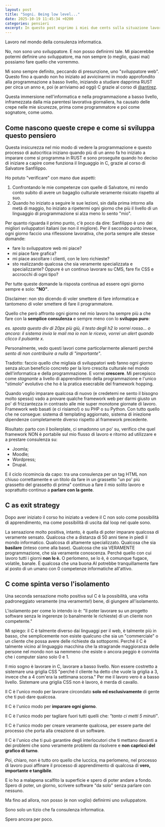```yaml
---
layout: post
title: "Sogni. Being low level..."
date: 2025-10-19 11:45:34 +0200
categories: pensieri
excerpt: In questo post esprimo i miei due cents sulla situazione lavorativa nell'ambito della consulenza informatica. Discuto anche sul framework hopping e sulla necessità di smettere di assecondare ad ogni costo i capricci del cliente con il sitarello per la sua trattoria gourmet di turno.
---
```


Lavoro nel mondo della consulenza informatica.

No, non sono uno sviluppatore. E non posso definirmi tale. Mi piacerebbe potermi definire uno sviluppatore, ma non sempre (o meglio, quasi mai) possiamo fare quello che vorremmo.

Mi sono sempre definito, peccando di presunzione, uno "sviluppatore web". Questo fino a quando non ho iniziato ad avvicinarmi in modo approfondito alla programmazione a basso livello, iniziando a studiare dapprima RUST per circa un anno e, poi (e arriviamo ad oggi) C grazie al corso di [@antirez](https://github.com/antirez).

Questa immersione nell'informatica e nella programmazione a basso livello, inframezzata dalla mia parentesi lavorativa giornaliera, ha causato delle crepe nelle mie sicurezze, prima come programmatore e poi come sognatore, come uomo.

## Come nascono queste crepe e come si sviluppa questo pensiero

Questa insicurezza nel mio modo di vedere la programmazione e questo processo di autocritica iniziano quando più di un anno fa ho iniziato a imparare come si programma in RUST e sono proseguite quando ho deciso di iniziare a capire come funziona il linguaggio in C, grazie al corso di Salvatore Sanfilippo.

Ho potuto "verificare" con mano due aspetti:
1. Confrontando le mie competenze con quelle di Salvatore, mi rendo conto subito di avere un bagaglio culturale veramente risicato rispetto al suo.
2. Quando ho iniziato a seguire le sue lezioni, sin dalla prima intorno alla metà di maggio, ho iniziato a ripetermi ogni giorno che più il livello di un linguaggio di programmazione si alza meno lo sento "mio".

Per quanto riguarda il primo punto, c'è poco da dire: Sanfilippo è uno dei migliori sviluppatori italiani (se non il migliore). Per il secondo punto invece, ogni giorno faccio una riflessione lavorativa, che porta sempre alle stesse domande:
- fare lo sviluppatore web mi piace?
- mi piace fare grafica?
- mi piace ascoltare i clienti, con le loro richieste?
- sto realizzando qualcosa che sia veramente specializzata e specializzante? Oppure è un continuo lavorare su CMS, fare fix CSS e accrocchi di ogni tipo?

Per tutte queste domande la risposta continua ad essere ogni giorno sempre e solo: **"NO"**.

Disclaimer: non sto dicendo di voler smettere di fare informatica e tantomeno di voler smettere di fare il programmatore.

Quello che però affronto ogni giorno nel mio lavoro ha sempre più a che fare con la **semplice consulenza** e sempre meno con lo **sviluppo puro**:

*es. sposta questo div di 20px più giù, il testo degli h2 lo vorrei rosso... o ancora: il sistema invia le mail ma io non le ricevo, vorrei un alert quando clicco il pulsante x.*

Personalmente, vedo questi lavori come particolarmente alienanti perché *sento di non contribuire a nulla di "importante"*.

Tradotto: faccio quello che migliaia di sviluppatori web fanno ogni giorno senza alcun beneficio concreto per la loro crescita culturale nel mondo dell'informatica e della programmazione. E vorrei **crescere**. Mi percepisco come *stagnante* a livello di apprendimento della programmazione e l'unico "stimolo" evolutivo che ho è la pratica esecrabile del framework hopping.

Quando voglio imparare qualcosa di nuovo (e credetemi ne sento il bisogno molto spesso) vado a provare qualche framework web per darmi giusto un po' di frizzantezza in contrasto alle mie super monotone giornate di lavoro. Framework web basati (e ci risiamo!) o su PHP o su Python. Con tutto quello che ne consegue: sistema di templating aggiornato, sistema di iniezione dipendenze completamente diverso rispetto al framework precedente.

Risultato: parto con il boilerplate, ci smadonno un po' su, verifico che quel framework NON è portabile sul mio flusso di lavoro e ritorno ad utilizzare e a prestare consulenza su:
- Joomla;
- Moodle;
- Wordpress;
- Drupal.

E il ciclo ricomincia da capo: tra una consulenza per un tag HTML non chiuso correttamente e un titolo da fare in un grassetto "un po' più grassetto del grassetto di prima" continuo a fare il mio solito lavoro e soprattutto continuo a **parlare con la gente**.

## C as exit strategy
Dopo aver iniziato il corso ho iniziato a vedere il C non solo come possibilità di apprendimento, ma come possibilità di uscita dal loop nel quale sono.

La sensazione molto positiva, intanto, è quella di poter imparare qualcosa di veramente sensato. Qualcosa che a distanza di 50 anni tiene in piedi il mondo informatico. Qualcosa di altamente specializzato. Qualcosa che sia **basilare** (inteso come alla base). Qualcosa che sia VERAMENTE programmazione, che sia veramente conoscenza. Perché quello con cui lavoro tutti i giorni **non lo è.** O perlomeno, se lo è, è comunque fugace, volatile, banale. È qualcosa che una buona AI potrebbe tranquillamente fare al posto di un umano con 0 competenze informatiche all'attivo.

## C come spinta verso l'isolamento 
Una seconda sensazione molto positiva sul C è la possibilità, una volta padroneggiato veramente (ma veramente!) bene, di giungere all'isolamento.

L'isolamento per come lo intendo io è: "Il poter lavorare su un progetto software senza le ingerenze (o banalmente le richieste) di un cliente non competente."

Mi spiego: il C è talmente diverso dai linguaggi per il web, è talmente più in basso, che semplicemente non esiste qualcuno che sia un "commerciale" o un cliente che possa avere delle richieste da sottopormi. Perché il C è talmente vicino al linguaggio macchina che la stragrande maggioranza delle persone nel mondo non sa nemmeno che esiste o ancora peggio è convinta che i computer siano solo 0 e 1.

Il mio sogno è lavorare in C, lavorare a basso livello. Non essere costretto a sistemare una griglia CSS "perché il cliente ha detto che vuole la griglia a 3, invece che a 4 com'era la settimana scorsa." Per me il lavoro vero è a basso livello. Sistemare una griglia CSS non è lavoro, è merda di cavallo.

Il C è l'unico modo per lavorare circondato **solo ed esclusivamente** di gente che ti può dare qualcosa.

Il C è l'unico modo per **imparare ogni giorno**.

Il C è l'unico modo per tagliare fuori tutti quelli che: *"tanto ci metti 5 minuti"*.

Il C è l'unico modo per creare veramente qualcosa, per essere parte del processo che porta alla creazione di un software.

Il C è l'unico che ti può garantire degli interlocutori che ti mettano davanti a dei problemi che sono veramente problemi da risolvere e **non capricci del grafico di turno**.

Poi, chiaro, non è tutto oro quello che luccica, ma perlomeno, nel processo di lavoro puoi affinare il processo di apprendimento di qualcosa di **vero, importante e tangibile**.

E io ho a malapena scalfito la superficie e spero di poter andare a fondo. Spero di poter, un giorno, scrivere software "da solo" senza parlare con nessuno.

Ma fino ad allora, non posso (e non voglio) definirmi uno sviluppatore.

Sono solo un tizio che fa consulenza informatica.

Spero ancora per poco.
